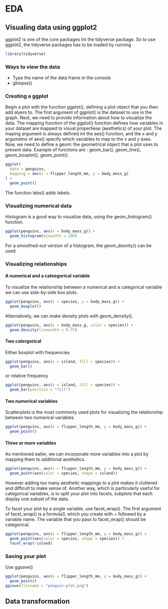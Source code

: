 # EDA

## Visualing data using ggplot2
ggplot2 is one of the core packages int the tidyverse package. So to use ggplot2, the tidyverse packages has to be loaded by running

```r
library(tidyverse)
```
### Ways to view the data
- Type the name of the data frame in the console
- glimpse()

### Creating a ggplot

Begin a plot with the function ggplot(), defining a plot object that you then add alyers to. The first argument of ggplot() is the dataset
to use in the graph. Next, we need to provide information about how to visualize the data. The mapping function of the ggplot() function defines
how variables in your dataset are mapped to visual propertiese (aesthetics) of your plot. The maping argument is always defined int the aes() function, 
and the x and y argumetns of aes() specify which variables to map to the x and y axes. Now, we need to define a geom: the geometrical object that a plot uses to present data.
Example of functions are : geom_bar(), geom_line(), geom_boxplot(), geom_point().

```r
ggplot(
  data = penguins,
  mapping = aes(x = flipper_length_mm, y = body_mass_g)
) +
  geom_point()
```
The function labs() adds labels.

### Visualizing numerical data
Histogram is a good way to visualize data, using the geom_histogram() function.

```r
ggplot(penguins, aes(x = body_mass_g)) +
  geom_histogram(binwidth = 200)
```
For a smoothed-out version of a histogram, the geom_desnity() can be used.

### Visualizing relationships
#### A numerical and a cateegorical variable
To visualize the relationship between a numerical and a categorical variable we can use side-by-side box plots.
```r
ggplot(penguins, aes(x = species, y = body_mass_g)) +
  geom_boxplot()
```
Alternatively, we can make density plots with geom_density().
```r
ggplot(penguins, aes(x = body_mass_g, color = species)) +
  geom_density(linewidth = 0.75)
```

#### Two catergorical
Either boxplot with frequencies
```r
ggplot(penguins, aes(x = island, fill = species)) +
  geom_bar()
```
or relative frequency

```r
ggplot(penguins, aes(x = island, fill = species)) +
  geom_bar(position = "fill")
```
#### Two numerical variables
Scatterplots is the most commonly used plots for visualizing the relationship between two numerical variables. 
```r
ggplot(penguins, aes(x = flipper_length_mm, y = body_mass_g)) +
  geom_point()
```
#### Three or more variables
As mentioned ealier, we can incorporate more variables into a plot by mapping them  to additional aesthetics.
```r
ggplot(penguins, aes(x = flipper_length_mm, y = body_mass_g)) +
  geom_point(aes(color = species, shape = island))
```
However adding too many aesthetic mappings to a plot makes it cluttered and difficult to make sense of. Another way, which is particularly useful for categorical variables, is to split your plot into facets, subplots that each display one subset of the data.

To facet your plot by a single variable, use facet_wrap(). The first argument of facet_wrap() is a formula3, which you create with ~ followed by a variable name. The variable that you pass to facet_wrap() should be categorical.
```r
ggplot(penguins, aes(x = flipper_length_mm, y = body_mass_g)) +
  geom_point(aes(color = species, shape = species)) +
  facet_wrap(~island)
```

### Saving your plot
Use ggsave()
```r
ggplot(penguins, aes(x = flipper_length_mm, y = body_mass_g)) +
  geom_point()
ggsave(filename = "penguin-plot.png")
```

## Data transformation




